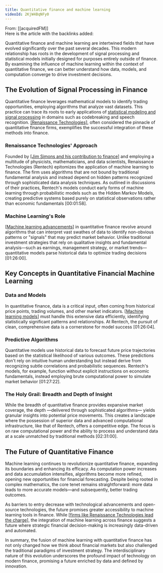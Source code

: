 ```yaml
---
title: Quantitative finance and machine learning
videoId: 2KjW4BqNFy0
---
```


From: [[acquiredFM]] <br/> 
Here is the article with the backlinks added:

Quantitative finance and machine learning are intertwined fields that have evolved significantly over the past several decades. This modern relationship has roots in the development of signal processing and statistical models initially designed for purposes entirely outside of finance. By examining the influence of machine learning within the context of quantitative finance, we can better understand how data, models, and computation converge to drive investment decisions.

## The Evolution of Signal Processing in Finance

Quantitative finance leverages mathematical models to identify trading opportunities, employing algorithms that analyze vast datasets. This practice can trace its roots to early applications of [statistical modeling and signal processing](the_role_of_synopsys_in_electronic_design_automation_eda) in domains such as codebreaking and speech recognition. [[Renaissance Technologies]](renaissance_technologies_overview_and_history), often considered the pinnacle of quantitative finance firms, exemplifies the successful integration of these methods into finance.

### Renaissance Technologies' Approach

Founded by [[Jim Simons and his contribution to finance]](jim_simons_and_his_contribution_to_finance) and employing a multitude of physicists, mathematicians, and data scientists, Renaissance Technologies (Rentech) epitomizes the application of machine learning to finance. The firm uses algorithms that are not bound by traditional fundamental analysis and instead depend on hidden patterns recognized through sophisticated data analysis techniques. As outlined in discussions of their practices, Rentech's models conduct early forms of machine learning through probabilistic models such as the Hidden Markov Models, creating predictive systems based purely on statistical observations rather than economic fundamentals <a class="yt-timestamp" data-t="00:01:58">[00:01:58]</a>.

### Machine Learning's Role

[[Machine learning advancements](ai_and_machine_learning_advancements)] in quantitative finance revolve around algorithms that can interpret vast swathes of data to identify non-obvious patterns or "signals" that may predict market behavior. Unlike traditional investment strategies that rely on qualitative insights and fundamental analysis—such as earnings, management strategy, or market trends—quantitative models parse historical data to optimize trading decisions <a class="yt-timestamp" data-t="01:26:00">[01:26:00]</a>.

## Key Concepts in Quantitative Financial Machine Learning

### Data and Models

In quantitative finance, data is a critical input, often coming from historical price points, trading volumes, and other market indicators. [[Machine learning models](ai_implementation_in_financial_services)] must handle this extensive data efficiently, identifying statistically significant patterns and relationships. At Rentech, the pursuit of clean, comprehensive data is a cornerstone for model success <a class="yt-timestamp" data-t="01:26:04">[01:26:04]</a>.

### Predictive Algorithms

Quantitative models use historical data to forecast future price trajectories based on the statistical likelihood of various outcomes. These predictions don't rely on intuitive human understanding but instead derive from recognizing subtle correlations and probabilistic sequences. Rentech's models, for example, function without explicit instructions on economic fundamentals, instead employing brute computational power to simulate market behavior <a class="yt-timestamp" data-t="01:27:22">[01:27:22]</a>.

### The Holy Grail: Breadth and Depth of Insight

While the breadth of quantitative finance provides expansive market coverage, the depth —delivered through sophisticated algorithms— yields granular insights into potential price movements. This creates a landscape where the possession of superior data and advanced computational infrastructure, like that of Rentech, offers a competitive edge. The focus is on raw computational power and the ability to process and understand data at a scale unmatched by traditional methods <a class="yt-timestamp" data-t="02:31:00">[02:31:00]</a>.

## The Future of Quantitative Finance

Machine learning continues to revolutionize quantitative finance, expanding its boundaries and enhancing its efficacy. As computation power increases and data accumulation intensifies, algorithms become more refined, opening new opportunities for financial forecasting. Despite being rooted in complex mathematics, the core tenet remains straightforward: more data leads to more accurate models—and subsequently, better trading outcomes.

As barriers to entry decrease with technological advancements and open-source technologies, the future promises greater accessibility to machine learning tools in finance. While [[firms like Renaissance Technologies lead the charge](impact_and_influence_of_renaissance_technologies)], the integration of machine learning across finance suggests a future where strategic financial decision-making is increasingly data-driven and automated.

In summary, the fusion of machine learning with quantitative finance has not only changed how we think about financial markets but also challenged the traditional paradigms of investment strategy. The interdisciplinary nature of this evolution underscores the profound impact of technology on modern finance, promising a future enriched by data and defined by innovation.